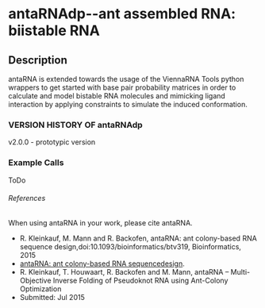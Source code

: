 # antaRNAdp--ant assembled RNA: biistable RNA

## Description

antaRNA is extended towards the usage of the ViennaRNA Tools python wrappers to 
get started with base pair probability matrices in order to calculate and model 
bistable RNA molecules and mimicking ligand interaction by applying 
constraints to simulate the induced conformation.

### VERSION HISTORY OF antaRNAdp

v2.0.0 - prototypic version

### Example Calls

ToDo

###### References
When using antaRNA in your work, please cite antaRNA.
 - R. Kleinkauf, M. Mann and R. Backofen, antaRNA: ant colony-based RNA sequence design,doi:10.1093/bioinformatics/btv319, Bioinformatics, 2015
  - [antaRNA: ant colony-based RNA sequencedesign](http://bioinformatics.oxfordjournals.org/content/early/2015/06/24/bioinformatics.btv319.full.pdf+html).
 - R. Kleinkauf, T. Houwaart, R. Backofen and M. Mann, antaRNA – Multi-Objective Inverse Folding of Pseudoknot RNA using Ant-Colony Optimization 
  - Submitted: Jul 2015